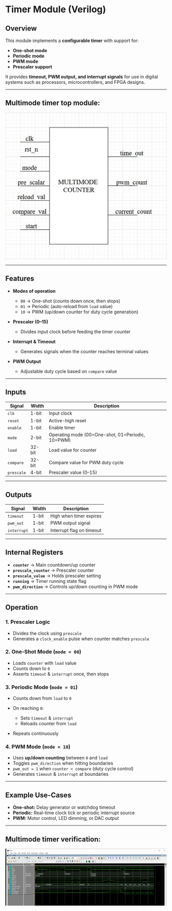 #  Timer Module (Verilog)

##  Overview

This module implements a **configurable timer** with support for:

* **One-shot mode**
* **Periodic mode**
* **PWM mode**
* **Prescaler support**

It provides **timeout, PWM output, and interrupt signals** for use in digital systems such as processors, microcontrollers, and FPGA designs.

---

##  Multimode timer top module:
 
![Multimode timer](images/timmer_top.png)

---

##  Features

* **Modes of operation**

  * `00` → One-shot (counts down once, then stops)
  * `01` → Periodic (auto-reload from `load` value)
  * `10` → PWM (up/down counter for duty cycle generation)

* **Prescaler (0–15)**

  * Divides input clock before feeding the timer counter

* **Interrupt & Timeout**

  * Generates signals when the counter reaches terminal values

* **PWM Output**

  * Adjustable duty cycle based on `compare` value

---

##  Inputs

| Signal     | Width  | Description                                       |
| ---------- | ------ | ------------------------------------------------- |
| `clk`      | 1-bit  | Input clock                    |
| `reset`    | 1-bit  | Active-high reset                                 |
| `enable`   | 1-bit  | Enable timer                                      |
| `mode`     | 2-bit  | Operating mode (00=One-shot, 01=Periodic, 10=PWM) |
| `load`     | 32-bit | Load value for counter                            |
| `compare`  | 32-bit | Compare value for PWM duty cycle                  |
| `prescale` | 4-bit  | Prescaler value (0–15)                            |

---

##  Outputs

| Signal      | Width | Description               |
| ----------- | ----- | ------------------------- |
| `timeout`   | 1-bit | High when timer expires   |
| `pwm_out`   | 1-bit | PWM output signal         |
| `interrupt` | 1-bit | Interrupt flag on timeout |

---

##  Internal Registers

* **`counter`** → Main countdown/up counter
* **`prescale_counter`** → Prescaler counter
* **`prescale_value`** → Holds prescaler setting
* **`running`** → Timer running state flag
* **`pwm_direction`** → Controls up/down counting in PWM mode

---

##  Operation

### 1. Prescaler Logic

* Divides the clock using `prescale`
* Generates a `clock_enable` pulse when counter matches `prescale`

### 2. One-Shot Mode (`mode = 00`)

* Loads `counter` with `load` value
* Counts down to `0`
* Asserts `timeout` & `interrupt` once, then stops

### 3. Periodic Mode (`mode = 01`)

* Counts down from `load` to `0`
* On reaching `0`:

  * Sets `timeout` & `interrupt`
  * Reloads counter from `load`
* Repeats continuously

### 4. PWM Mode (`mode = 10`)

* Uses **up/down counting** between `0` and `load`
* Toggles `pwm_direction` when hitting boundaries
* `pwm_out = 1` when `counter < compare` (duty cycle control)
* Generates `timeout` & `interrupt` at boundaries

---

##  Example Use-Cases

* **One-shot:** Delay generator or watchdog timeout
* **Periodic:** Real-time clock tick or periodic interrupt source
* **PWM:** Motor control, LED dimming, or DAC output

---

##  Multimode timer verification:
 
![Multimode timer](images/timer_tb.png)